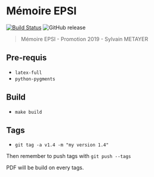 # Mémoire EPSI

[![Build Status](https://travis-ci.org/sylvainmetayer/epsi-memoire.svg?branch=master)](https://travis-ci.org/sylvainmetayer/epsi-memoire)
![GitHub release](https://img.shields.io/github/release/sylvainmetayer/epsi-memoire.svg)

> Mémoire EPSI - Promotion 2019 - Sylvain METAYER

## Pre-requis

- `latex-full`
- `python-pygments`

## Build

- `make build`

## Tags

- `git tag -a v1.4 -m "my version 1.4"`

Then remember to push tags with `git push --tags`

PDF will be build on every tags.